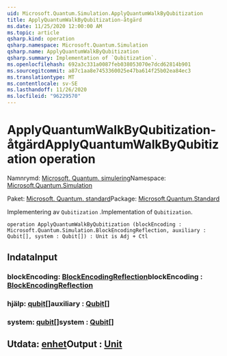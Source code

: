 ```yaml
---
uid: Microsoft.Quantum.Simulation.ApplyQuantumWalkByQubitization
title: ApplyQuantumWalkByQubitization-åtgärd
ms.date: 11/25/2020 12:00:00 AM
ms.topic: article
qsharp.kind: operation
qsharp.namespace: Microsoft.Quantum.Simulation
qsharp.name: ApplyQuantumWalkByQubitization
qsharp.summary: Implementation of `Qubitization`.
ms.openlocfilehash: 692a3c331a0087feb038053070e7dcd62814b901
ms.sourcegitcommit: a87c1aa8e7453360025e47ba614f25b02ea84ec3
ms.translationtype: MT
ms.contentlocale: sv-SE
ms.lasthandoff: 11/26/2020
ms.locfileid: "96229570"
---
```

# <a name="applyquantumwalkbyqubitization-operation"></a><span data-ttu-id="61d13-102">ApplyQuantumWalkByQubitization-åtgärd</span><span class="sxs-lookup"><span data-stu-id="61d13-102">ApplyQuantumWalkByQubitization operation</span></span>

<span data-ttu-id="61d13-103">Namnrymd: [Microsoft. Quantum. simulering](xref:Microsoft.Quantum.Simulation)</span><span class="sxs-lookup"><span data-stu-id="61d13-103">Namespace: [Microsoft.Quantum.Simulation](xref:Microsoft.Quantum.Simulation)</span></span>

<span data-ttu-id="61d13-104">Paket: [Microsoft. Quantum. standard](https://nuget.org/packages/Microsoft.Quantum.Standard)</span><span class="sxs-lookup"><span data-stu-id="61d13-104">Package: [Microsoft.Quantum.Standard](https://nuget.org/packages/Microsoft.Quantum.Standard)</span></span>


<span data-ttu-id="61d13-105">Implementering av `Qubitization` .</span><span class="sxs-lookup"><span data-stu-id="61d13-105">Implementation of `Qubitization`.</span></span>

```qsharp
operation ApplyQuantumWalkByQubitization (blockEncoding : Microsoft.Quantum.Simulation.BlockEncodingReflection, auxiliary : Qubit[], system : Qubit[]) : Unit is Adj + Ctl
```


## <a name="input"></a><span data-ttu-id="61d13-106">Indata</span><span class="sxs-lookup"><span data-stu-id="61d13-106">Input</span></span>

### <a name="blockencoding--blockencodingreflection"></a><span data-ttu-id="61d13-107">blockEncoding: [BlockEncodingReflection](xref:Microsoft.Quantum.Simulation.BlockEncodingReflection)</span><span class="sxs-lookup"><span data-stu-id="61d13-107">blockEncoding : [BlockEncodingReflection](xref:Microsoft.Quantum.Simulation.BlockEncodingReflection)</span></span>




### <a name="auxiliary--qubit"></a><span data-ttu-id="61d13-108">hjälp: [qubit](xref:microsoft.quantum.lang-ref.qubit)[]</span><span class="sxs-lookup"><span data-stu-id="61d13-108">auxiliary : [Qubit](xref:microsoft.quantum.lang-ref.qubit)[]</span></span>




### <a name="system--qubit"></a><span data-ttu-id="61d13-109">system: [qubit](xref:microsoft.quantum.lang-ref.qubit)[]</span><span class="sxs-lookup"><span data-stu-id="61d13-109">system : [Qubit](xref:microsoft.quantum.lang-ref.qubit)[]</span></span>





## <a name="output--unit"></a><span data-ttu-id="61d13-110">Utdata: [enhet](xref:microsoft.quantum.lang-ref.unit)</span><span class="sxs-lookup"><span data-stu-id="61d13-110">Output : [Unit](xref:microsoft.quantum.lang-ref.unit)</span></span>

